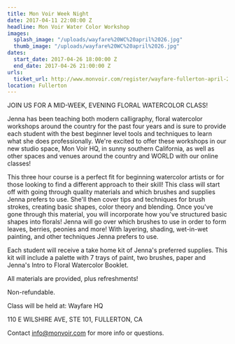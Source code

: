 ```yaml
---
title: Mon Voir Week Night
date: 2017-04-11 22:08:00 Z
headline: Mon Voir Water Color Workshop
images:
  splash_image: "/uploads/wayfare%20WC%20april%2026.jpg"
  thumb_image: "/uploads/wayfare%20WC%20april%2026.jpg"
dates:
  start_date: 2017-04-26 18:00:00 Z
  end_date: 2017-04-26 21:00:00 Z
urls:
  ticket_url: http://www.monvoir.com/register/wayfare-fullerton-april-26-floral-watercolor-workshop
location: Fullerton
---
```


JOIN US FOR A MID-WEEK, EVENING FLORAL WATERCOLOR CLASS!

Jenna has been teaching both modern calligraphy, floral watercolor workshops around the country for the past four years and is sure to provide each student with the best beginner level tools and techniques to learn what she does professionally. We're excited to offer these workshops in our new studio space, Mon Voir HQ, in sunny southern California, as well as other spaces and venues around the country and WORLD with our online classes!

This three hour course is a perfect fit for beginning watercolor artists or for those looking to find a different approach to their skill! This class will start off with going through quality materials and which brushes and supplies Jenna prefers to use. She'll then cover tips and techniques for brush strokes, creating basic shapes, color theory and blending. Once you've gone through this material, you will incorporate how you've structured basic shapes into florals! Jenna will go over which brushes to use in order to form leaves, berries, peonies and more! With layering, shading, wet-in-wet painting, and other techniques Jenna prefers to use.

Each student will receive a take home kit of Jenna's preferred supplies. This kit will include a palette with 7 trays of paint, two brushes, paper and Jenna's Intro to Floral Watercolor Booklet.

All materials are provided, plus refreshments! 

Non-refundable. 

Class will be held at:
Wayfare HQ

110 E WILSHIRE AVE, STE 101, FULLERTON, CA

Contact info@monvoir.com for more info or questions. 